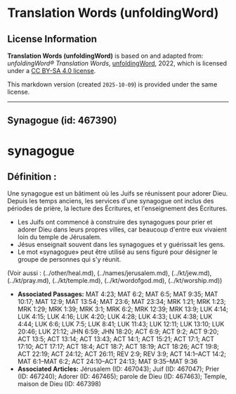 # Translation Words (unfoldingWord)

## License Information

**Translation Words (unfoldingWord)** is based on and adapted from: _unfoldingWord® Translation Words_, [unfoldingWord](https://unfoldingword.org/utw), 2022, which is licensed under a [CC BY-SA 4.0 license](https://creativecommons.org/licenses/by-sa/4.0/legalcode.en).

This markdown version (created `2025-10-09`) is provided under the same license.



--------------------------------

## Synagogue (id: 467390)

synagogue
=========

Définition :
------------

Une synagogue est un bâtiment où les Juifs se réunissent pour adorer Dieu. Depuis les temps anciens, les services d'une synagogue ont inclus des périodes de prière, la lecture des Écritures, et l'enseignement des Écritures.

* Les Juifs ont commencé à construire des synagogues pour prier et adorer Dieu dans leurs propres villes, car beaucoup d'entre eux vivaient loin du temple de Jérusalem.
* Jésus enseignait souvent dans les synagogues et y guérissait les gens.
* Le mot «synagogue» peut être utilisé au sens figuré pour désigner le groupe de personnes qui s'y réunit.

(Voir aussi : (../other/heal.md), (../names/jerusalem.md), (../kt/jew.md), (../kt/pray.md), (../kt/temple.md), (../kt/wordofgod.md), (../kt/worship.md))

* **Associated Passages:** MAT 4:23; MAT 6:2; MAT 6:5; MAT 9:35; MAT 10:17; MAT 12:9; MAT 13:54; MAT 23:6; MAT 23:34; MRK 1:21; MRK 1:23; MRK 1:29; MRK 1:39; MRK 3:1; MRK 6:2; MRK 12:39; MRK 13:9; LUK 4:14; LUK 4:15; LUK 4:16; LUK 4:20; LUK 4:28; LUK 4:33; LUK 4:38; LUK 4:44; LUK 6:6; LUK 7:5; LUK 8:41; LUK 11:43; LUK 12:11; LUK 13:10; LUK 20:46; LUK 21:12; JHN 6:59; JHN 18:20; ACT 6:9; ACT 9:2; ACT 9:20; ACT 13:5; ACT 13:14; ACT 13:43; ACT 14:1; ACT 15:21; ACT 17:1; ACT 17:10; ACT 17:17; ACT 18:4; ACT 18:7; ACT 18:19; ACT 18:26; ACT 19:8; ACT 22:19; ACT 24:12; ACT 26:11; REV 2:9; REV 3:9; ACT 14:1–ACT 14:2; MAT 6:1–MAT 6:2; ACT 24:10–ACT 24:13; MAT 9:35–MAT 9:36
* **Associated Articles:** Jérusalem (ID: 467043); Juif (ID: 467047); Prier (ID: 467240); Adorer (ID: 467465); parole de Dieu (ID: 467463); Temple, maison de Dieu (ID: 467398)

